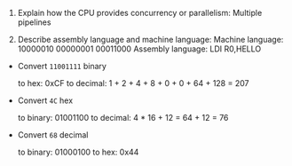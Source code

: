 <!-- Answers to the Short Answer Essay Questions go here -->

1. Explain how the CPU provides concurrency or parallelism:
Multiple pipelines

2. Describe assembly language and machine language:
Machine language:
10000010
00000001
00011000 
Assembly language:
LDI R0,HELLO


* Convert `11001111` binary

    to hex:
    0xCF
    to decimal:
    1 + 2 + 4 + 8 + 0 + 0 + 64 + 128 = 207


* Convert `4C` hex

    to binary:
    01001100
    to decimal:
    4 * 16 + 12 = 64 + 12 = 76


* Convert `68` decimal

    to binary:
    01000100
    to hex:
    0x44